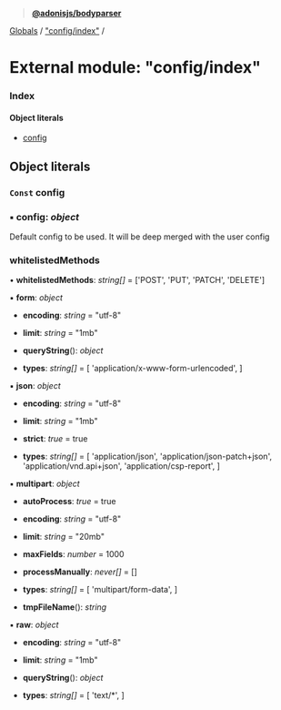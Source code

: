 > **[@adonisjs/bodyparser](../README.md)**

[Globals](../globals.md) / ["config/index"](_config_index_.md) /

# External module: "config/index"

### Index

#### Object literals

* [config](_config_index_.md#const-config)

## Object literals

### `Const` config

### ▪ **config**: *object*

Default config to be used. It will be deep merged
with the user config

###  whitelistedMethods

• **whitelistedMethods**: *string[]* =  ['POST', 'PUT', 'PATCH', 'DELETE']

▪ **form**: *object*

* **encoding**: *string* = "utf-8"

* **limit**: *string* = "1mb"

* **queryString**(): *object*

* **types**: *string[]* =  [
      'application/x-www-form-urlencoded',
    ]

▪ **json**: *object*

* **encoding**: *string* = "utf-8"

* **limit**: *string* = "1mb"

* **strict**: *true* = true

* **types**: *string[]* =  [
      'application/json',
      'application/json-patch+json',
      'application/vnd.api+json',
      'application/csp-report',
    ]

▪ **multipart**: *object*

* **autoProcess**: *true* = true

* **encoding**: *string* = "utf-8"

* **limit**: *string* = "20mb"

* **maxFields**: *number* = 1000

* **processManually**: *never[]* =  []

* **types**: *string[]* =  [
      'multipart/form-data',
    ]

* **tmpFileName**(): *string*

▪ **raw**: *object*

* **encoding**: *string* = "utf-8"

* **limit**: *string* = "1mb"

* **queryString**(): *object*

* **types**: *string[]* =  [
      'text/*',
    ]
